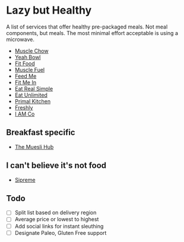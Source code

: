 # Lazy but Healthy

A list of services that offer healthy pre-packaged meals. Not meal components, but meals. The most minimal effort acceptable is using a microwave.

* [Muscle Chow](https://musclechow.co.nz)
* [Yeah Bowl](http://www.yeahbowl.com)
* [Fit Food](https://www.fitfood.nz)
* [Muscle Fuel](https://musclefuel.co.nz)
* [Feed Me](https://www.feed-me.co.nz)
* [Fit Me In](http://www.fitmein.co.nz)
* [Eat Real Simple](https://eatrealsimple.nz)
* [Eat Unlimited](https://eat.co.nz)
* [Primal Kitchen](http://primalkitchen.co.nz)
* [Freshly](https://www.freshly.com)
* [I AM Co](https://iamco.co.nz)

## Breakfast specific

* [The Muesli Hub](http://www.themueslihub.co.nz)

## I can't believe it's not food

* [Sipreme](https://sipreme.nz)

## Todo

* [ ] Split list based on delivery region
* [ ] Average price or lowest to highest
* [ ] Add social links for instant sleuthing
* [ ] Designate Paleo, Gluten Free support
